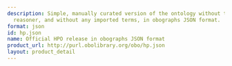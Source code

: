 ```yaml
---
description: Simple, manually curated version of the ontology without the use of a
  reasoner, and without any imported terms, in obographs JSON format.
format: json
id: hp.json
name: Official HPO release in obographs JSON format
product_url: http://purl.obolibrary.org/obo/hp.json
layout: product_detail
---
```

